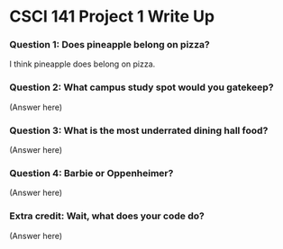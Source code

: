 # CSCI 141 Project 1 Write Up

### **Question 1:** Does pineapple belong on pizza?

I think pineapple does belong on pizza.

### **Question 2:** What campus study spot would you gatekeep?

(Answer here)

### **Question 3:** What is the most underrated dining hall food?

(Answer here)

### **Question 4:** Barbie or Oppenheimer?

(Answer here)

### **Extra credit:** Wait, what does your code do?

(Answer here)
